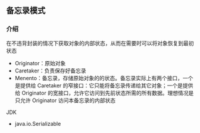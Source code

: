 ## 备忘录模式
### 介绍
在不违背封装的情况下获取对象的内部状态，从而在需要时可以将对象恢复到最初状态

- Originator：原始对象
- Caretaker：负责保存好备忘录
- Menento：备忘录，存储原始对象的的状态。备忘录实际上有两个接口，一个是提供给 Caretaker 的窄接口：它只能将备忘录传递给其它对象；一个是提供给 Originator 的宽接口，允许它访问到先前状态所需的所有数据。理想情况是只允许 Originator 访问本备忘录的内部状态

JDK
- java.io.Serializable
